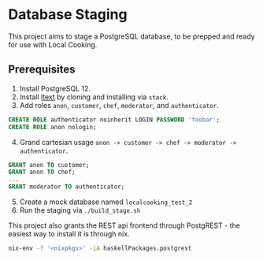# Database Staging

This project aims to stage a PostgreSQL database, to be prepped and ready for
use with Local Cooking.

## Prerequisites

1. Install PostgreSQL 12.
2. Install [ltext](https://ltext.github.io) by cloning and installing via `stack`.
3. Add roles `anon`, `customer`, `chef`, `moderator`, and `authenticator`.

```sql
CREATE ROLE authenticator noinherit LOGIN PASSWORD 'foobar';
CREATE ROLE anon nologin;
```

4. Grand cartesian usage `anon -> customer -> chef -> moderator -> authenticator`.

```sql
GRANT anon TO customer;
GRANT anon TO chef;
...
GRANT moderator TO authenticator;
```

5. Create a mock database named `localcooking_test_2`
6. Run the staging via `./build_stage.sh`

This project also grants the REST api frontend through PostgREST - the easiest way to install
it is through nix.

```bash
nix-env -f '<nixpkgs>' -iA haskellPackages.postgrest
```
